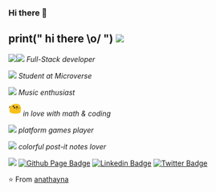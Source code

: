 ### Hi there 👋

## print(" hi there \\o/ ") <img src="https://user-images.githubusercontent.com/5679180/79618120-0daffb80-80be-11ea-819e-d2b0fa904d07.gif" width="27px">

<img align="left" src="https://github.com/anathayna/anathayna/blob/master/assets/pusheencode.gif"/>

<p></a><img src="https://media.giphy.com/media/WUlplcMpOCEmTGBtBW/giphy.gif" width="30"><em> Full-Stack developer<a href="http://www.enjoei.com.br"></em></p>
<p></a><img src="https://github.com/anathayna/anathayna/blob/master/assets/bmo.gif?raw=1" width="30vw"/> <em> Student at Microverse</em></p>
<p></a><img src="https://github.com/anathayna/anathayna/blob/master/assets/enthusiast.gif?raw=1" width="35vw"/> <em>Music enthusiast</em></p>
<p></a><img src="https://github.com/anathayna/anathayna/blob/master/assets/happy.gif?raw=1" width="25vw"/> <em> in love with math & coding</em></p>
<p></a><img src="https://github.com/anathayna/anathayna/blob/master/assets/coin.gif?raw=1" width="20vw"/> <em> platform games player</em></p>
<p></a><img src="https://github.com/anathayna/anathayna/blob/master/assets/nyancat.gif?raw=1" width="45vw"/> <em> colorful post-it notes lover</em></p>

<img src="https://media.giphy.com/media/VgCDAzcKvsR6OM0uWg/giphy.gif" width="50"> [![Github Page Badge](https://img.shields.io/badge/-Github_Page-000?style=flat-square&logo=Github&logoColor=white&link=https://anathayna.github.io)](https://github.com/kwambiee)
[![Linkedin Badge](https://img.shields.io/badge/-LinkedIn-blue?style=flat-square&logo=Linkedin&logoColor=white&link=https://www.linkedin.com/in/anathaynafranca/)](https://www.linkedin.com/in/joy-kwamboka)
[![Twitter Badge](https://img.shields.io/badge/-Twitter-1ca0f1?style=flat-square&labelColor=1ca0f1&logo=twitter&logoColor=white&link=https://twitter.com/anadehavaiana)](https://twitter.com/kwambiee)

⭐️ From [anathayna](https://github.com/anathayna)
